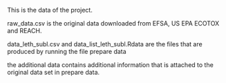 This is the data of the project. 

raw_data.csv is the original data downloaded from EFSA, US EPA ECOTOX and REACH. 

data_leth_subl.csv and data_list_leth_subl.Rdata are the files that are produced by running the file prepare data

the additional data contains additional information that is attached to the original data set in prepare data. 
